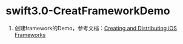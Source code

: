 # swift3.0-CreatFrameworkDemo
1. 创建framework的Demo，参考文档：<a href="https://www.raywenderlich.com/126365/ios-frameworks-tutorial" target="view_window">Creating and Distributing iOS Frameworks</a>
